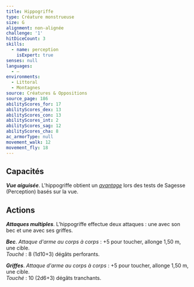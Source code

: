 ```yaml
---
title: Hippogriffe
type: Créature monstrueuse
size: G
alignment: non-alignée
challenge: '1'
hitDiceCount: 3
skills:
  - name: perception
    isExpert: true
senses: null
languages:
  - —
environments:
  - Littoral
  - Montagnes
source: Créatures & Oppositions
source_page: 186
abilityScores_for: 17
abilityScores_dex: 13
abilityScores_con: 13
abilityScores_int: 2
abilityScores_sag: 12
abilityScores_cha: 8
ac_armorType: null
movement_walk: 12
movement_fly: 18
---
```

## Capacités
_**Vue aiguisée**_. L'hippogriffe obtient un [_avantage_](/utiliser-les-caracteristiques/#avantage-et-desavantage) lors des tests de Sagesse (Perception) basés sur la vue.

## Actions
_**Attaques multiples**_. L'hippogriffe effectue deux attaques : une avec son bec et une avec ses griffes.

_**Bec**_. _Attaque d'arme au corps à corps_ : +5 pour toucher, allonge 1,50 m, une cible.  
_Touché_ : 8 (1d10+3) dégâts perforants.

_**Griffes**_. _Attaque d'arme au corps à corps_ : +5 pour toucher, allonge 1,50 m, une cible.  
_Touché_ : 10 (2d6+3) dégâts tranchants.
